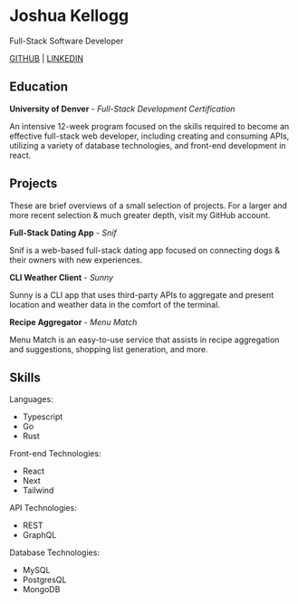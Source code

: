 # Joshua Kellogg

Full-Stack Software Developer

[GITHUB](https://www.github.com/jkellogg01) | [LINKEDIN](https://www.linkedin.com/in/jkellogg-dev/)

## Education

**University of Denver** - _Full-Stack Development Certification_

An intensive 12-week program focused on the skills required to become an
effective full-stack web developer, including creating and consuming APIs,
utilizing a variety of database technologies, and front-end development in react.

## Projects

These are brief overviews of a small selection of projects. For a larger and
more recent selection & much greater depth, visit my GitHub account.

**Full-Stack Dating App** - _Snif_

Snif is a web-based full-stack dating app focused on connecting dogs & their
owners with new experiences.

**CLI Weather Client** - _Sunny_

Sunny is a CLI app that uses third-party APIs to aggregate and present location
and weather data in the comfort of the terminal.

**Recipe Aggregator** - _Menu Match_

Menu Match is an easy-to-use service that assists in recipe aggregation and
suggestions, shopping list generation, and more.

## Skills

Languages:

- Typescript
- Go
- Rust

Front-end Technologies:

- React
- Next
- Tailwind

API Technologies:

- REST
- GraphQL

Database Technologies:

- MySQL
- PostgresQL
- MongoDB
